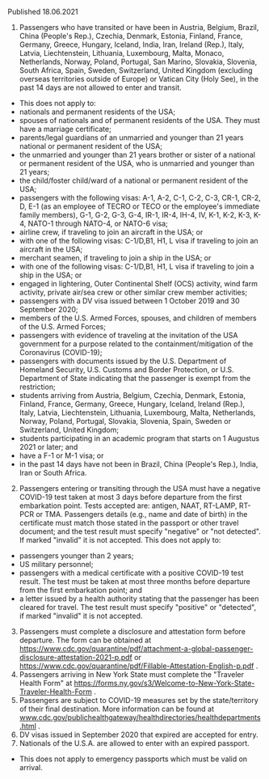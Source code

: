 Published 18.06.2021
1. Passengers who have transited or have been in Austria, Belgium, Brazil, China (People's Rep.), Czechia, Denmark, Estonia, Finland, France, Germany, Greece, Hungary, Iceland, India, Iran, Ireland (Rep.), Italy, Latvia, Liechtenstein, Lithuania, Luxembourg, Malta, Monaco, Netherlands, Norway, Poland, Portugal, San Marino, Slovakia, Slovenia, South Africa, Spain, Sweden, Switzerland, United Kingdom (excluding overseas territories outside of Europe) or Vatican City (Holy See), in the past 14 days are not allowed to enter and transit.
- This does not apply to:
- nationals and permanent residents of the USA;
- spouses of nationals and of permanent residents of the USA. They must have a marriage certificate;
- parents/legal guardians of an unmarried and younger than 21 years national or permanent resident of the USA;
- the unmarried and younger than 21 years brother or sister of a national or permanent resident of the USA, who is unmarried and younger than 21 years;
- the child/foster child/ward of a national or permanent resident of the USA;
- passengers with the following visas: A-1, A-2, C-1, C-2, C-3, CR-1, CR-2, D, E-1 (as an employee of TECRO or TECO or the employee's immediate family members), G-1, G-2, G-3, G-4, IR-1, IR-4, IH-4, IV, K-1, K-2, K-3, K-4, NATO-1 through NATO-4, or NATO-6 visa;
- airline crew, if traveling to join an aircraft in the USA; or
- with one of the following visas: C-1/D,B1, H1, L visa if traveling to join an aircraft in the USA; 
- merchant seamen, if traveling to join a ship in the USA; or
- with one of the following visas: C-1/D,B1, H1, L visa if traveling to join a ship in the USA; or
- engaged in lightering, Outer Continental Shelf (OCS) activity, wind farm activity, private air/sea crew or other similar crew member activities; 
- passengers with a DV visa issued between 1 October 2019 and 30 September 2020;
- members of the U.S. Armed Forces, spouses, and children of members of the U.S. Armed Forces;
- passengers with evidence of traveling at the invitation of the USA government for a purpose related to the containment/mitigation of the Coronavirus (COVID-19);
- passengers with documents issued by the U.S. Department of Homeland Security, U.S. Customs and Border Protection, or U.S. Department of State indicating that the passenger is exempt from the restriction;
- students arriving from Austria, Belgium, Czechia, Denmark, Estonia, Finland, France, Germany, Greece, Hungary, Iceland, Ireland (Rep.), Italy, Latvia, Liechtenstein, Lithuania, Luxembourg, Malta, Netherlands, Norway, Poland, Portugal, Slovakia, Slovenia, Spain, Sweden or Switzerland, United Kingdom;
- students participating in an academic program that starts on 1 Augustus 2021 or later; and
- have a F-1 or M-1 visa; or 
- in the past 14 days have not been in Brazil, China (People's Rep.), India, Iran or South Africa. 
2. Passengers entering or transiting through the USA must have a negative COVID-19 test taken at most 3 days before departure from the first embarkation point. Tests accepted are: antigen, NAAT, RT-LAMP, RT-PCR or TMA. Passengers details (e.g., name and date of birth) in the certificate must match those stated in the passport or other travel document; and the test result must specify "negative" or "not detected". If marked "invalid" it is not accepted.
This does not apply to:
- passengers younger than 2 years;
- US military personnel;
- passengers with a medical certificate with a positive COVID-19 test result. The test must be taken at most three months before departure from the first embarkation point; and 
- a letter issued by a health authority stating that the passenger has been cleared for travel. The test result must specify "positive" or "detected", if marked "invalid" it is not accepted.
3. Passengers must complete a disclosure and attestation form before departure. The form can be obtained at <a href="https://www.cdc.gov/quarantine/pdf/attachment-a-global-passenger-disclosure-attestation-2021-p.pdf">https://www.cdc.gov/quarantine/pdf/attachment-a-global-passenger-disclosure-attestation-2021-p.pdf</a> or <a href="https://www.cdc.gov/quarantine/pdf/Fillable-Attestation-English-p.pdf">https://www.cdc.gov/quarantine/pdf/Fillable-Attestation-English-p.pdf</a> .
4. Passengers arriving in New York State must complete the "Traveler Health Form" at <a href="https://forms.ny.gov/s3/Welcome-to-New-York-State-Traveler-Health-Form">https://forms.ny.gov/s3/Welcome-to-New-York-State-Traveler-Health-Form</a> .
5. Passengers are subject to COVID-19 measures set by the state/territory of their final destination. More information can be found at <a href="http://www.cdc.gov/publichealthgateway/healthdirectories/healthdepartments.html">www.cdc.gov/publichealthgateway/healthdirectories/healthdepartments.html</a> .
6. DV visas issued in September 2020 that expired are accepted for entry.
7. Nationals of the U.S.A. are allowed to enter with an expired passport.
- This does not apply to emergency passports which must be valid on arrival.

